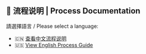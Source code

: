 ## 📄 流程说明 | Process Documentation

請選擇語言 / Please select a language:
- 🇨🇳 [查看中文流程说明](./PROCESS.zh.md)
- 🇺🇸 [View English Process Guide](./PROCESS.en.md)
